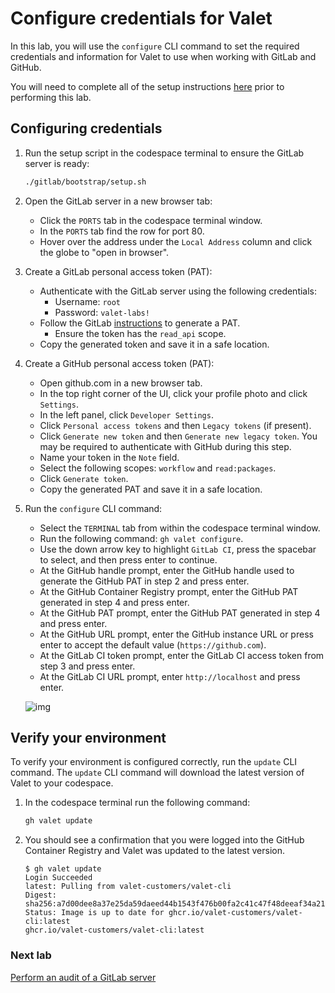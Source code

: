 # Configure credentials for Valet

In this lab, you will use the `configure` CLI command to set the required credentials and information for Valet to use when working with GitLab and GitHub.

You will need to complete all of the setup instructions [here](./readme.md#configure-your-codespace) prior to performing this lab.

## Configuring credentials

1. Run the setup script in the codespace terminal to ensure the GitLab server is ready:

    ```bash
    ./gitlab/bootstrap/setup.sh
    ```

2. Open the GitLab server in a new browser tab:
    - Click the `PORTS` tab in the codespace terminal window.
    - In the `PORTS` tab find the row for port 80.
    - Hover over the address under the `Local Address` column and click the globe to "open in browser".

3. Create a GitLab personal access token (PAT):
    - Authenticate with the GitLab server using the following credentials:
      - Username: `root`
      - Password: `valet-labs!`
    - Follow the GitLab [instructions](https://docs.gitlab.com/ee/user/profile/personal_access_tokens.html#create-a-personal-access-token) to generate a PAT.
      - Ensure the token has the `read_api` scope.
    - Copy the generated token and save it in a safe location.

4. Create a GitHub personal access token (PAT):
    - Open github.com in a new browser tab.
    - In the top right corner of the UI, click your profile photo and click `Settings`.
    - In the left panel, click `Developer Settings`.
    - Click `Personal access tokens` and then `Legacy tokens` (if present).
    - Click `Generate new token` and then `Generate new legacy token`. You may be required to authenticate with GitHub during this step.
    - Name your token in the `Note` field.
    - Select the following scopes: `workflow` and `read:packages`.
    - Click `Generate token`.
    - Copy the generated PAT and save it in a safe location.

5. Run the `configure` CLI command:
    - Select the `TERMINAL` tab from within the codespace terminal window.
    - Run the following command: `gh valet configure`.
    - Use the down arrow key to highlight `GitLab CI`, press the spacebar to select, and then press enter to continue.
    - At the GitHub handle prompt, enter the GitHub handle used to generate the GitHub PAT in step 2 and press enter.
    - At the GitHub Container Registry prompt, enter the GitHub PAT generated in step 4 and press enter.
    - At the GitHub PAT prompt, enter the GitHub PAT generated in step 4 and press enter.
    - At the GitHub URL prompt, enter the GitHub instance URL or press enter to accept the default value (`https://github.com`).
    - At the GitLab CI token prompt, enter the GitLab CI access token from step 3 and press enter.
    - At the GitLab CI URL prompt, enter `http://localhost` and press enter.

    ![img](https://user-images.githubusercontent.com/18723510/183990474-d0b2559c-d2bf-40d9-ac43-19af53e45329.png)

## Verify your environment

To verify your environment is configured correctly, run the `update` CLI command. The `update` CLI command will download the latest version of Valet to your codespace.

1. In the codespace terminal run the following command:

   ```bash
   gh valet update
   ```

2. You should see a confirmation that you were logged into the GitHub Container Registry and Valet was updated to the latest version.

   ```console
   $ gh valet update
   Login Succeeded
   latest: Pulling from valet-customers/valet-cli
   Digest: sha256:a7d00dee8a37e25da59daeed44b1543f476b00fa2c41c47f48deeaf34a215bbb
   Status: Image is up to date for ghcr.io/valet-customers/valet-cli:latest
   ghcr.io/valet-customers/valet-cli:latest
   ```

### Next lab

[Perform an audit of a GitLab server](./2-audit.md)
